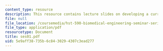```yaml
---
content_type: resource
description: This resource contains lecture slides on developing a curriculum vitae.
file: null
file_location: /coursemedia/hst-590-biomedical-engineering-seminar-series-developing-professional-skills-fall-2006/5e9aff38735b6c8430294307c3ead277_ses01.pdf
file_type: application/pdf
resourcetype: Document
title: ses01.pdf
uid: 5e9aff38-735b-6c84-3029-4307c3ead277
---
```

